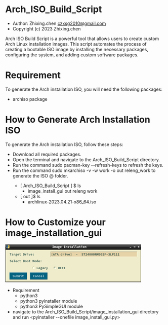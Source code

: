 # Arch_ISO_Build_Script

- Author: Zhixing.chen czxsg2010@gmail.com
- Copyright (c) 2023 Zhixing.chen

Arch ISO Build Script is a powerful tool that allows users to create custom Arch Linux installation images. This script automates the process of creating a bootable ISO image by installing the necessary packages, configuring the system, and adding custom software packages.

# Requirement
To generate the Arch installation ISO, you will need the following packages:

- archiso package

# How to Generate Arch Installation ISO
To generate the Arch installation ISO, follow these steps:

- Download all required packages.
- Open the terminal and navigate to the Arch_ISO_Build_Script directory.
- Run the command sudo pacman-key --refresh-keys to refresh the keys.
- Run the command sudo mkarchiso -v -w work -o out releng_work to generate the ISO @ <out> folder.
  - [ Arch_ISO_Build_Script ] $ ls
     - image_install_gui  out  releng  work
  - [ out ]$ ls
    - archlinux-2023.04.21-x86_64.iso


# How to Customize your image_installation_gui
![GitHub Logo](/image_installation_gui.png)
  - Requirement
    - python3
    - python3 pyinstaller module
    - python3 PySimpleGUI module
  - navigate to the Arch_ISO_Build_Script/image_installation_gui directory and run <pyinstaller --onefile image_install_gui.py>
  
